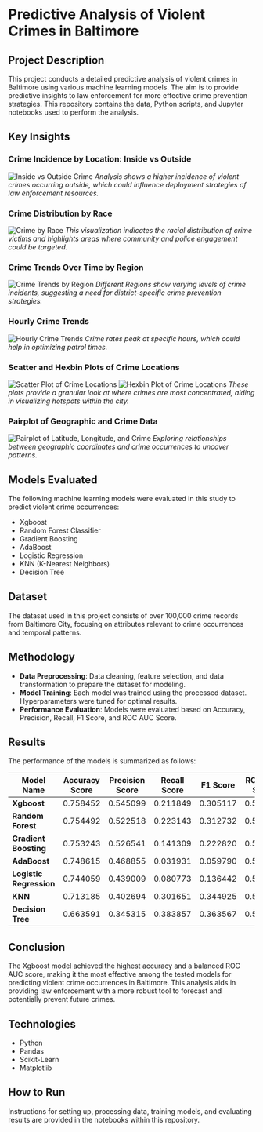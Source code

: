 # Predictive Analysis of Violent Crimes in Baltimore

## Project Description
This project conducts a detailed predictive analysis of violent crimes in Baltimore using various machine learning models. The aim is to provide predictive insights to law enforcement for more effective crime prevention strategies. This repository contains the data, Python scripts, and Jupyter notebooks used to perform the analysis.


## Key Insights

### Crime Incidence by Location: Inside vs Outside
![Inside vs Outside Crime](visualization/inside_outside_crime_2.png)
*Analysis shows a higher incidence of violent crimes occurring outside, which could influence deployment strategies of law enforcement resources.*

### Crime Distribution by Race
![Crime by Race](visualization/crime_by_race.png)
*This visualization indicates the racial distribution of crime victims and highlights areas where community and police engagement could be targeted.*

### Crime Trends Over Time by Region
![Crime Trends by Region](visualization/crime_by_district.png)
*Different Regions show varying levels of crime incidents, suggesting a need for district-specific crime prevention strategies.*

### Hourly Crime Trends
![Hourly Crime Trends](visualization/hourly_crime_trends.png)
*Crime rates peak at specific hours, which could help in optimizing patrol times.*

### Scatter and Hexbin Plots of Crime Locations
![Scatter Plot of Crime Locations](visualization/scatter_plot_crime.png)
![Hexbin Plot of Crime Locations](visualization/hexbin_plot_crime.png)
*These plots provide a granular look at where crimes are most concentrated, aiding in visualizing hotspots within the city.*

### Pairplot of Geographic and Crime Data
![Pairplot of Latitude, Longitude, and Crime](visualization/pairplot.png)
*Exploring relationships between geographic coordinates and crime occurrences to uncover patterns.*

## Models Evaluated
The following machine learning models were evaluated in this study to predict violent crime occurrences:
- Xgboost
- Random Forest Classifier
- Gradient Boosting
- AdaBoost
- Logistic Regression
- KNN (K-Nearest Neighbors)
- Decision Tree

## Dataset
The dataset used in this project consists of over 100,000 crime records from Baltimore City, focusing on attributes relevant to crime occurrences and temporal patterns.

## Methodology
- **Data Preprocessing**: Data cleaning, feature selection, and data transformation to prepare the dataset for modeling.
- **Model Training**: Each model was trained using the processed dataset. Hyperparameters were tuned for optimal results.
- **Performance Evaluation**: Models were evaluated based on Accuracy, Precision, Recall, F1 Score, and ROC AUC Score.

## Results
The performance of the models is summarized as follows:

| Model Name               | Accuracy Score | Precision Score | Recall Score | F1 Score | ROC AUC Score |
|--------------------------|----------------|-----------------|--------------|----------|---------------|
| **Xgboost**              | 0.758452       | 0.545099        | 0.211849     | 0.305117 | 0.576408      |
| **Random Forest**        | 0.754492       | 0.522518        | 0.223143     | 0.312732 | 0.577528      |
| **Gradient Boosting**    | 0.753243       | 0.526541        | 0.141309     | 0.222820 | 0.549441      |
| **AdaBoost**             | 0.748615       | 0.468855        | 0.031931     | 0.059790 | 0.509926      |
| **Logistic Regression**  | 0.744059       | 0.439009        | 0.080773     | 0.136442 | 0.523154      |
| **KNN**                  | 0.713185       | 0.402694        | 0.301651     | 0.344925 | 0.576125      |
| **Decision Tree**        | 0.663591       | 0.345315        | 0.383857     | 0.363567 | 0.570427      |

## Conclusion
The Xgboost model achieved the highest accuracy and a balanced ROC AUC score, making it the most effective among the tested models for predicting violent crime occurrences in Baltimore. This analysis aids in providing law enforcement with a more robust tool to forecast and potentially prevent future crimes.

## Technologies
- Python
- Pandas
- Scikit-Learn
- Matplotlib

## How to Run
Instructions for setting up, processing data, training models, and evaluating results are provided in the notebooks within this repository.
